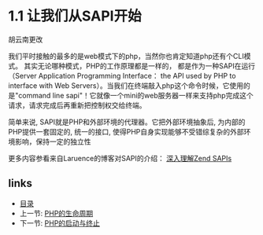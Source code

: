 # 1.1 让我们从SAPI开始
胡云南更改

我们平时接触的最多的是web模式下的php，当然你也肯定知道php还有个CLI模式。
其实无论哪种模式，PHP的工作原理都是一样的，
都是作为一种SAPI在运行（Server Application Programming Interface： the API used by PHP to interface with Web Servers）。当我们在终端敲入php这个命令时候，它使用的是"command line sapi"！它就像一个mini的web服务器一样来支持php完成这个请求，请求完成后再重新把控制权交给终端。

简单来说, SAPI就是PHP和外部环境的代理器。它把外部环境抽象后, 为内部的PHP提供一套固定的, 统一的接口, 使得PHP自身实现能够不受错综复杂的外部环境影响，保持一定的独立性

更多内容参看来自Laruence的博客对SAPI的介绍： [深入理解Zend SAPIs](http://www.laruence.com/2008/08/12/180.html) 

## links
   * [目录](<preface.md>)
   * 上一节: [PHP的生命周期](<1.md>)
   * 下一节: [PHP的启动与终止](<1.2.md>)

